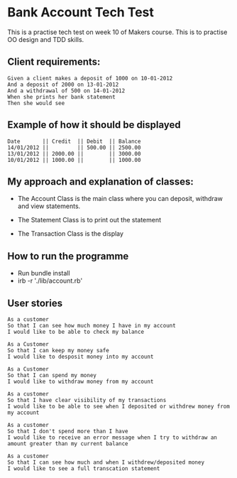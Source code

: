 # Bank Account Tech Test

This is a practise tech test on week 10 of Makers course. This is to practise OO design and TDD skills.

## Client requirements:

```
Given a client makes a deposit of 1000 on 10-01-2012
And a deposit of 2000 on 13-01-2012
And a withdrawal of 500 on 14-01-2012
When she prints her bank statement
Then she would see
```

## Example of how it should be displayed

```
Date       || Credit  || Debit  || Balance
14/01/2012 ||         || 500.00 || 2500.00
13/01/2012 || 2000.00 ||        || 3000.00
10/01/2012 || 1000.00 ||        || 1000.00
```

## My approach and explanation of classes:

- The Account Class is the main class where you can deposit, withdraw and view statements.

- The Statement Class is to print out the statement

- The Transaction Class is the display

## How to run the programme

- Run bundle install
- irb -r './lib/account.rb'

## User stories

```
As a customer
So that I can see how much money I have in my account
I would like to be able to check my balance
```

```
As a Customer
So that I can keep my money safe
I would like to desposit money into my account
```

```
As a Customer
So that I can spend my money
I would like to withdraw money from my account
```

```
As a customer
So that I have clear visibility of my transactions
I would like to be able to see when I deposited or withdrew money from my account
```

```
As a customer
So that I don't spend more than I have
I would like to receive an error message when I try to withdraw an amount greater than my current balance
```

```
As a customer
So that I can see how much and when I withdrew/deposited money
I would like to see a full transcation statement
```
